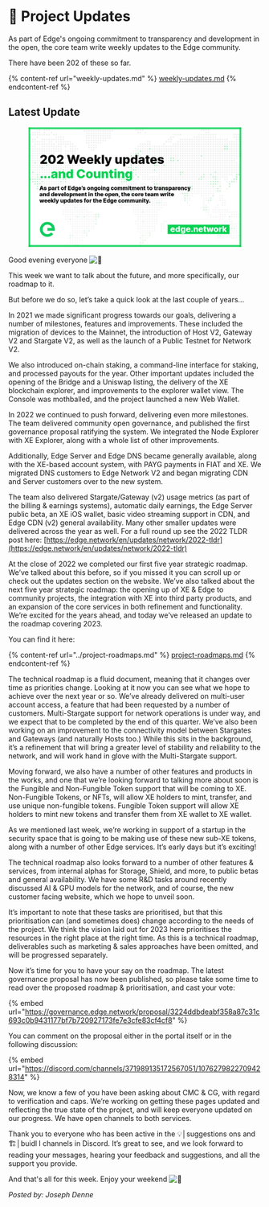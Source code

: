 # 📰 Project Updates

As part of Edge's ongoing commitment to transparency and development in the open, the core team write weekly updates to the Edge community.

There have been 202 of these so far.

{% content-ref url="weekly-updates.md" %}
[weekly-updates.md](weekly-updates.md)
{% endcontent-ref %}

## Latest Update

<figure><img src="../../.gitbook/assets/202Site.png" alt=""><figcaption></figcaption></figure>

Good evening everyone ![👋](https://discord.com/assets/df7ba0f4020ca70048a0226d1dfa73f6.svg)

This week we want to talk about the future, and more specifically, our roadmap to it.

But before we do so, let’s take a quick look at the last couple of years...

In 2021 we made significant progress towards our goals, delivering a number of milestones, features and improvements. These included the migration of devices to the Mainnet, the introduction of Host V2, Gateway V2 and Stargate V2, as well as the launch of a Public Testnet for Network V2.

We also introduced on-chain staking, a command-line interface for staking, and processed payouts for the year. Other important updates included the opening of the Bridge and a Uniswap listing, the delivery of the XE blockchain explorer, and improvements to the explorer wallet view. The Console was mothballed, and the project launched a new Web Wallet.

In 2022 we continued to push forward, delivering even more milestones. The team delivered community open governance, and published the first governance proposal ratifying the system. We integrated the Node Explorer with XE Explorer, along with a whole list of other improvements.

Additionally, Edge Server and Edge DNS became generally available, along with the XE-based account system, with PAYG payments in FIAT and XE. We migrated DNS customers to Edge Network V2 and began migrating CDN and Server customers over to the new system.

The team also delivered Stargate/Gateway (v2) usage metrics (as part of the billing & earnings systems), automatic daily earnings, the Edge Server public beta, an XE iOS wallet, basic video streaming support in CDN, and Edge CDN (v2) general availability. Many other smaller updates were delivered across the year as well. For a full round up see the 2022 TLDR post here: [https://edge.network/en/updates/network/2022-tldr](https://edge.network/en/updates/network/2022-tldr)

At the close of 2022 we completed our first five year strategic roadmap. We’ve talked about this before, so if you missed it you can scroll up or check out the updates section on the website. We’ve also talked about the next five year strategic roadmap: the opening up of XE & Edge to community projects, the integration with XE into third party products, and an expansion of the core services in both refinement and functionality. We’re excited for the years ahead, and today we’ve released an update to the roadmap covering 2023.

You can find it here:

{% content-ref url="../project-roadmaps.md" %}
[project-roadmaps.md](../project-roadmaps.md)
{% endcontent-ref %}

The technical roadmap is a fluid document, meaning that it changes over time as priorities change. Looking at it now you can see what we hope to achieve over the next year or so. We’ve already delivered on multi-user account access, a feature that had been requested by a number of customers. Multi-Stargate support for network operations is under way, and we expect that to be completed by the end of this quarter. We’ve also been working on an improvement to the connectivity model between Stargates and Gateways (and naturally Hosts too.) While this sits in the background, it’s a refinement that will bring a greater level of stability and reliability to the network, and will work hand in glove with the Multi-Stargate support.

Moving forward, we also have a number of other features and products in the works, and one that we’re looking forward to talking more about soon is the Fungible and Non-Fungible Token support that will be coming to XE. Non-Fungible Tokens, or NFTs, will allow XE holders to mint, transfer, and use unique non-fungible tokens. Fungible Token support will allow XE holders to mint new tokens and transfer them from XE wallet to XE wallet.

As we mentioned last week, we’re working in support of a startup in the security space that is going to be making use of these new sub-XE tokens, along with a number of other Edge services. It’s early days but it’s exciting!

The technical roadmap also looks forward to a number of other features & services, from internal alphas for Storage, Shield, and more, to public betas and general availability. We have some R\&D tasks around recently discussed AI & GPU models for the network, and of course, the new customer facing website, which we hope to unveil soon.

It’s important to note that these tasks are prioritised, but that this prioritisation can (and sometimes does) change according to the needs of the project. We think the vision laid out for 2023 here prioritises the resources in the right place at the right time. As this is a technical roadmap, deliverables such as marketing & sales approaches have been omitted, and will be progressed separately.

Now it’s time for you to have your say on the roadmap. The latest governance proposal has now been published, so please take some time to read over the proposed roadmap & prioritisation, and cast your vote:

{% embed url="https://governance.edge.network/proposal/3224ddbdeabf358a87c31c693c0b9431177bf7b720927173fe7e3cfe83cf4cf8" %}

You can comment on the proposal either in the portal itself or in the following discussion:

{% embed url="https://discord.com/channels/371989135172567051/1076279822709428314" %}

Now, we know a few of you have been asking about CMC & CG, with regard to verification and caps. We’re working on getting these pages updated and reflecting the true state of the project, and will keep everyone updated on our progress. We have open channels to both services.

Thank you to everyone who has been active in the 💡│suggestions ons and 🏗│buidl l channels in Discord. It’s great to see, and we look forward to reading your messages, hearing your feedback and suggestions, and all the support you provide.

And that's all for this week. Enjoy your weekend ![🍻](https://discord.com/assets/5e2ea03aa4963cda5e91d395c2587e6b.svg)

_Posted by: Joseph Denne_
